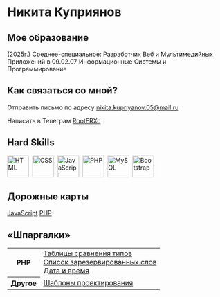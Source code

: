 <link rel="stylesheet" type='text/css' href="https://cdn.jsdelivr.net/gh/devicons/devicon@latest/devicon.min.css" />

# Никита Куприянов

## Мое образование
<div id="about-me">
  <p><span>(2025г.)</span> Среднее-специальное: Разработчик Веб и Мультимедийных Приложений в 09.02.07 Информационные Системы и Программирование</p>
</div>

## Как связаться со мной?
<div id="contacts">
  <p>
    Отправить письмо по адресу
    <a href="mailto:nikita.kupriyanov.05@mail.ru">nikita.kupriyanov.05@mail.ru</a>
  </p>
  <p>
    Написать в Телеграм
    <a href="https://t.me/RootERXc">RootERXc</a>
  </p>
</div>

## Hard Skills
<div id="technologies">
<!--   <h4>Владею</h4> -->
  <img src="https://cdn.jsdelivr.net/gh/devicons/devicon@latest/icons/html5/html5-original.svg" alt="HTML" width="50" title="HTML" />&nbsp
  <img src="https://cdn.jsdelivr.net/gh/devicons/devicon@latest/icons/css3/css3-original.svg" alt="CSS" width="50" title="CSS" />&nbsp
  <img src="https://cdn.jsdelivr.net/gh/devicons/devicon@latest/icons/javascript/javascript-original.svg" alt="JavaScript" width="50" title="JavaScript" />&nbsp
  <img src="https://cdn.jsdelivr.net/gh/devicons/devicon@latest/icons/php/php-original.svg" alt="PHP" width="50" title="PHP" />&nbsp
  <img src="https://cdn.jsdelivr.net/gh/devicons/devicon@latest/icons/mysql/mysql-original-wordmark.svg" alt="MySQL" width="50" title="MySQL" />&nbsp
  <img src="https://cdn.jsdelivr.net/gh/devicons/devicon@latest/icons/bootstrap/bootstrap-original.svg" alt="Bootstrap" width="50" title="Bootstrap"/>&nbsp
<!--   <img src="https://www.bitrix24.ru/favicon.svg" alt="Битрикс24" width="50" title="Битрикс24" /> -->
<!--   <a href="https://www.google.com/search?q=html5" title="HTML">
    <img src="https://cdn.jsdelivr.net/gh/devicons/devicon@latest/icons/html5/html5-original.svg" width="50" />
  </a>&nbsp
  <a href="https://www.google.com/search?q=css3" title="CSS">
    <img src="https://cdn.jsdelivr.net/gh/devicons/devicon@latest/icons/css3/css3-original.svg" width="50" />
  </a>&nbsp
  <a href="https://www.google.com/search?q=javascript" title="JavaScript">
    <img src="https://cdn.jsdelivr.net/gh/devicons/devicon@latest/icons/javascript/javascript-original.svg" width="50" />
  <a>&nbsp
  <a href="https://www.google.com/search?q=php" title="PHP">
    <img src="https://cdn.jsdelivr.net/gh/devicons/devicon@latest/icons/php/php-original.svg" width="50" />
  </a>&nbsp
  <a href="https://www.google.com/search?q=mysql" title="MySQL">
    <img src="https://cdn.jsdelivr.net/gh/devicons/devicon@latest/icons/mysql/mysql-original-wordmark.svg" width="50" />
  </a>&nbsp
  <a href="https://www.google.com/search?q=bootstrap" title="Bootstrap">
    <img src="https://cdn.jsdelivr.net/gh/devicons/devicon@latest/icons/bootstrap/bootstrap-original.svg" width="50" />
  </a>&nbsp
  <a href="https://www.google.com/search?q=Битрикс24" title="Битрикс24">
    <img src="https://www.bitrix24.ru/favicon.svg" width="50" />
  </a> -->
</div>

## Дорожные карты
<div id="progress">
  <a href="https://roadmap.sh/javascript?s=66c7252c92ec1a8a73b3c59e">JavaScript</a>
  <a href="https://roadmap.sh/php?s=66c7252c92ec1a8a73b3c59e">PHP</a>&nbsp
</div>

## «Шпаргалки»
<table>
  <tr>
    <th>
      PHP
    </th>
    <td>
      <a href="https://www.php.net/manual/ru/types.comparisons.php">
        Таблицы сравнения типов
      </a><br>
      <a href="https://www.php.net/manual/ru/reserved.php">
        Список зарезервированных слов
      </a><br>
      <a href="https://github.com/user-attachments/assets/20a44e64-5b26-4b92-8e2d-69885023f820">
        Дата и время
      </a>
    </td>
  </tr>
  <tr>
    <th>
      Другое
    </th>
    <td>
      <a href="https://habr.com/ru/articles/210288/">
        Шаблоны проектирования
      </a>
    </td>
  </tr>
</table>

<!--
**RootERXc/RootERXc** is a ✨ _special_ ✨ repository because its `README.md` (this file) appears on your GitHub profile.

Here are some ideas to get you started:

- 🔭 I’m currently working on ...
- 🌱 I’m currently learning ...
- 👯 I’m looking to collaborate on ...
- 🤔 I’m looking for help with ...
- 💬 Ask me about ...
- 📫 How to reach me: ...
- 😄 Pronouns: ...
- ⚡ Fun fact: ...
-->
